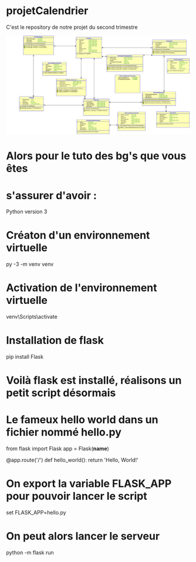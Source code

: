 # projetCalendrier
C'est le repository de notre projet du second trimestre

![SGBDR](Relational_1.png)

# Alors pour le tuto des bg's que vous êtes 
# s'assurer d'avoir : 
Python version 3

# Créaton d'un environnement virtuelle
py -3 -m venv venv
# Activation de l'environnement virtuelle
venv\Scripts\activate

# Installation de flask
pip install Flask

# Voilà flask est installé, réalisons un petit script désormais
# Le fameux hello world dans un fichier nommé hello.py
from flask import Flask
app = Flask(__name__)

@app.route('/')
def hello_world():
    return 'Hello, World!'

# On export la variable FLASK_APP pour pouvoir lancer le script
set FLASK_APP=hello.py
# On peut alors lancer le serveur
python -m flask run